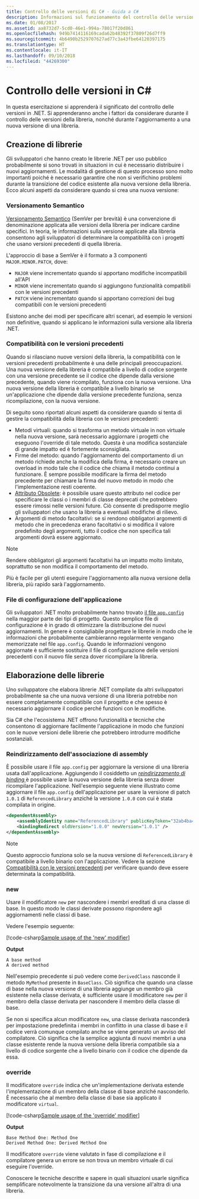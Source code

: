 ```yaml
---
title: Controllo delle versioni di C# - Guida a C#
description: Informazioni sul funzionamento del controllo delle versioni in C# e .NET
ms.date: 01/08/2017
ms.assetid: aa8732d7-5cd0-46e1-994a-78017f20d861
ms.openlocfilehash: 949b7414116169cada62b48392f37809f26d7ff9
ms.sourcegitcommit: 4b6490b2529707627ad77c3a43fbe64120397175
ms.translationtype: HT
ms.contentlocale: it-IT
ms.lasthandoff: 09/10/2018
ms.locfileid: "44269300"
---
```

# <a name="versioning-in-c"></a>Controllo delle versioni in C# #

In questa esercitazione si apprenderà il significato del controllo delle versioni in .NET. Si apprenderanno anche i fattori da considerare durante il controllo delle versioni della libreria, nonché durante l'aggiornamento a una nuova versione di una libreria.

## <a name="authoring-libraries"></a>Creazione di librerie

Gli sviluppatori che hanno creato le librerie .NET per uso pubblico probabilmente si sono trovati in situazioni in cui è necessario distribuire i nuovi aggiornamenti. Le modalità di gestione di questo processo sono molto importanti poiché è necessario garantire che non si verifichino problemi durante la transizione del codice esistente alla nuova versione della libreria. Ecco alcuni aspetti da considerare quando si crea una nuova versione:

### <a name="semantic-versioning"></a>Versionamento Semantico

[Versionamento Semantico](http://semver.org/) (SemVer per brevità) è una convenzione di denominazione applicata alle versioni della libreria per indicare cardine specifici.
In teoria, le informazioni sulla versione applicate alla libreria consentono agli sviluppatori di determinare la compatibilità con i progetti che usano versioni precedenti di quella libreria.

L'approccio di base a SemVer è il formato a 3 componenti `MAJOR.MINOR.PATCH`, dove:

* `MAJOR` viene incrementato quando si apportano modifiche incompatibili all'API
* `MINOR` viene incrementato quando si aggiungono funzionalità compatibili con le versioni precedenti
* `PATCH` viene incrementato quando si apportano correzioni dei bug compatibili con le versioni precedenti

Esistono anche dei modi per specificare altri scenari, ad esempio le versioni non definitive, quando si applicano le informazioni sulla versione alla libreria .NET.

### <a name="backwards-compatibility"></a>Compatibilità con le versioni precedenti

Quando si rilasciano nuove versioni della libreria, la compatibilità con le versioni precedenti probabilmente è una delle principali preoccupazioni.
Una nuova versione della libreria è compatibile a livello di codice sorgente con una versione precedente se il codice che dipende dalla versione precedente, quando viene ricompilato, funziona con la nuova versione. Una nuova versione della libreria è compatibile a livello binario se un'applicazione che dipende dalla versione precedente funziona, senza ricompilazione, con la nuova versione.

Di seguito sono riportati alcuni aspetti da considerare quando si tenta di gestire la compatibilità della libreria con le versioni precedenti:

* Metodi virtuali: quando si trasforma un metodo virtuale in non virtuale nella nuova versione, sarà necessario aggiornare i progetti che eseguono l'override di tale metodo. Questa è una modifica sostanziale di grande impatto ed è fortemente sconsigliata.
* Firme del metodo: quando l'aggiornamento del comportamento di un metodo richiede anche la modifica della firma, è necessario creare un overload in modo tale che il codice che chiama il metodo continui a funzionare.
È sempre possibile modificare la firma del metodo precedente per chiamare la firma del nuovo metodo in modo che l'implementazione resti coerente.
* [Attributo Obsolete](programming-guide/concepts/attributes/common-attributes.md#Obsolete): è possibile usare questo attributo nel codice per specificare le classi o i membri di classe deprecati che potrebbero essere rimossi nelle versioni future.
Ciò consente di predisporre meglio gli sviluppatori che usano la libreria a eventuali modifiche di rilievo.
* Argomenti di metodo facoltativi: se si rendono obbligatori argomenti di metodo che in precedenza erano facoltativi o si modifica il valore predefinito degli argomenti, tutto il codice che non specifica tali argomenti dovrà essere aggiornato.
> [!NOTE]
> Rendere obbligatori gli argomenti facoltativi ha un impatto molto limitato, soprattutto se non modifica il comportamento del metodo.

Più è facile per gli utenti eseguire l'aggiornamento alla nuova versione della libreria, più rapido sarà l'aggiornamento.

### <a name="application-configuration-file"></a>File di configurazione dell'applicazione

Gli sviluppatori .NET molto probabilmente hanno trovato [il file `app.config`](../framework/configure-apps/file-schema/index.md) nella maggior parte dei tipi di progetto.
Questo semplice file di configurazione è in grado di ottimizzare la distribuzione dei nuovi aggiornamenti. In genere è consigliabile progettare le librerie in modo che le informazioni che probabilmente cambieranno regolarmente vengano memorizzate nel file `app.config`. Quando le informazioni vengono aggiornate è sufficiente sostituire il file di configurazione delle versioni precedenti con il nuovo file senza dover ricompilare la libreria.

## <a name="consuming-libraries"></a>Elaborazione delle librerie

Uno sviluppatore che elabora librerie .NET compilate da altri sviluppatori probabilmente sa che una nuova versione di una libreria potrebbe non essere completamente compatibile con il progetto e che spesso è necessario aggiornare il codice perché funzioni con le modifiche.

Sia C# che l'ecosistema .NET offrono funzionalità e tecniche che consentono di aggiornare facilmente l'applicazione in modo che funzioni con le nuove versioni delle librerie che potrebbero introdurre modifiche sostanziali.

### <a name="assembly-binding-redirection"></a>Reindirizzamento dell'associazione di assembly

È possibile usare il file `app.config` per aggiornare la versione di una libreria usata dall'applicazione. Aggiungendo il cosiddetto un [ *reindirizzamento di binding* ](../framework/configure-apps/redirect-assembly-versions.md) è possibile usare la nuova versione della libreria senza dover ricompilare l'applicazione. Nell'esempio seguente viene illustrato come aggiornare il file `app.config` dell'applicazione per usare la versione di patch `1.0.1` di `ReferencedLibrary` anziché la versione `1.0.0` con cui è stata compilata in origine.

```xml
<dependentAssembly>
    <assemblyIdentity name="ReferencedLibrary" publicKeyToken="32ab4ba45e0a69a1" culture="en-us" />
    <bindingRedirect oldVersion="1.0.0" newVersion="1.0.1" />
</dependentAssembly>
```

> [!NOTE]
> Questo approccio funziona solo se la nuova versione di `ReferencedLibrary` è compatibile a livello binario con l'applicazione.
> Vedere la sezione [Compatibilità con le versioni precedenti](#backwards-compatibility) per verificare quando deve essere determinata la compatibilità.

### <a name="new"></a>new

Usare il modificatore `new` per nascondere i membri ereditati di una classe di base. In questo modo le classi derivate possono rispondere agli aggiornamenti nelle classi di base.

Vedere l'esempio seguente:

[!code-csharp[Sample usage of the 'new' modifier](../../samples/csharp/versioning/new/Program.cs#sample)]

**Output**

```
A base method
A derived method
```

Nell'esempio precedente si può vedere come `DerivedClass` nasconde il metodo `MyMethod` presente in `BaseClass`.
Ciò significa che quando una classe di base nella nuova versione di una libreria aggiunge un membro già esistente nella classe derivata, è sufficiente usare il modificatore `new` per il membro della classe derivata per nascondere il membro della classe di base.

Se non si specifica alcun modificatore `new`, una classe derivata nasconderà per impostazione predefinita i membri in conflitto in una classe di base e il codice verrà comunque compilato anche se viene generato un avviso del compilatore. Ciò significa che la semplice aggiunta di nuovi membri a una classe esistente rende la nuova versione della libreria compatibile sia a livello di codice sorgente che a livello binario con il codice che dipende da essa.

### <a name="override"></a>override

Il modificatore `override` indica che un'implementazione derivata estende l'implementazione di un membro della classe di base anziché nasconderlo. È necessario che al membro della classe di base sia applicato il modificatore `virtual`.

[!code-csharp[Sample usage of the 'override' modifier](../../samples/csharp/versioning/override/Program.cs#sample)]

**Output**

```
Base Method One: Method One
Derived Method One: Derived Method One
```

Il modificatore `override` viene valutato in fase di compilazione e il compilatore genera un errore se non trova un membro virtuale di cui eseguire l'override.

Conoscere le tecniche descritte e sapere in quali situazioni usarle significa semplificare notevolmente la transizione da una versione all'altra di una libreria.
